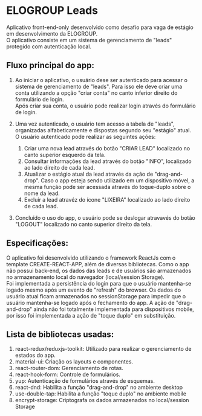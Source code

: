 # ELOGROUP Leads

Aplicativo front-end-only desenvolvido como desafio para vaga de estágio em desenvolvimento da ELOGROUP.\
O aplicativo consiste em um sistema de gerenciamento de "leads" protegido com autenticação local.

## Fluxo principal do app:

1. Ao iniciar o aplicativo, o usuário dese ser autenticado para acessar o sistema de gerenciamento de "leads". Para isso ele deve criar uma conta utilizando a opção "criar conta" no canto inferior direito do formulário de login.\
Após criar sua conta, o usuário pode realizar login através do formulário de login.

2. Uma vez autenticado, o usuário tem acesso a tabela de "leads", organizadas alfabeticamente e dispostas segundo seu "estágio" atual.\
O usuário autenticado pode realizar as seguintes ações:
    1. Criar uma nova lead através do botão "CRIAR LEAD" localizado no canto superior esquerdo da tela.
    2. Consultar informações da lead através do botão "INFO", localizado ao lado direito de cada lead.
    3. Atualizar o estágio atual da lead através da ação de "drag-and-drop". Caso o app esteja sendo utilizado em um dispositivo móvel, a mesma função pode ser acessada através do toque-duplo sobre o nome da lead.
    4. Excluir a lead atravéz do ícone "LIXEIRA" localizado ao lado direito de cada lead.
 
3. Concluído o uso do app, o usuário pode se deslogar atravavés do botão "LOGOUT" localizado no canto superior direito da tela.

## Especificações:

O aplicativo foi desenvolvido utilizando o framework ReactJs com o template CREATE-REACT-APP, além de diversas bibliotecas. Como o app não possui back-end, os dados das leads e de usuários são armazenados no armazenamento local do navegador (local/session Storage).\
Foi implementada a persistência do login para que o usuário mantenha-se logado mesmo após um evento de "refresh" do browser. Os dados do usuário atual ficam armazenados no sessionStorage para impedir que o usuário mantenha-se logado após o fechamento do app.
A ação de "drag-and-drop" ainda não foi totalmente implementada para dispositivos mobile, por isso foi implementada a ação de "toque duplo" em substituição.

## Lista de bibliotecas usadas:
1. react-redux/reduxjs-toolkit: Utilizado para realizar o gerenciamento de estados do app.
2. material-ui: Criação os layouts e componentes.
3. react-router-dom: Gerenciamento de rotas.
4. react-hook-form: Controle de formulários.
5. yup: Autenticação de formulários através de esquemas.
6. react-dnd: Habilita a função "drag-and-drop" no ambiente desktop 
7. use-double-tap: Habilita a função "toque duplo" no ambiente mobile
8. encrypt-storage: Criptografa os dados armazenados no local/session Storage
